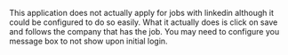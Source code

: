 This application does not actually apply for jobs with linkedin although it could be configured to do so easily.
What it actually does is click on save and follows the company that has the job.  You may need to configure you 
message box to not show upon initial login.